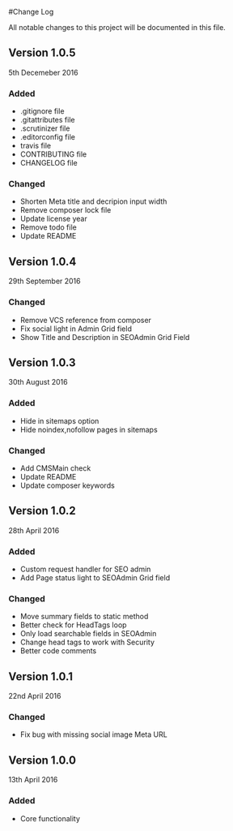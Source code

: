 #Change Log

All notable changes to this project will be documented in this file.

## Version 1.0.5

5th Decemeber 2016

### Added

  - .gitignore file
  - .gitattributes file
  - .scrutinizer file
  - .editorconfig file
  - travis file
  - CONTRIBUTING file
  - CHANGELOG file

### Changed
  
  - Shorten Meta title and decripion input width
  - Remove composer lock file
  - Update license year
  - Remove todo file
  - Update README

## Version 1.0.4

29th September 2016

### Changed
  
  - Remove VCS reference from composer
  - Fix social light in Admin Grid field
  - Show Title and Description in SEOAdmin Grid Field

## Version 1.0.3

30th August 2016

### Added

  - Hide in sitemaps option
  - Hide noindex,nofollow pages in sitemaps

### Changed
  
  - Add CMSMain check
  - Update README
  - Update composer keywords

## Version 1.0.2

28th April 2016

### Added

  - Custom request handler for SEO admin
  - Add Page status light to SEOAdmin Grid field

### Changed
  
  - Move summary fields to static method
  - Better check for HeadTags loop
  - Only load searchable fields in SEOAdmin
  - Change head tags to work with Security
  - Better code comments

## Version 1.0.1

22nd April 2016

### Changed
  
  - Fix bug with missing social image Meta URL

## Version 1.0.0

13th April 2016

### Added
  
  - Core functionality